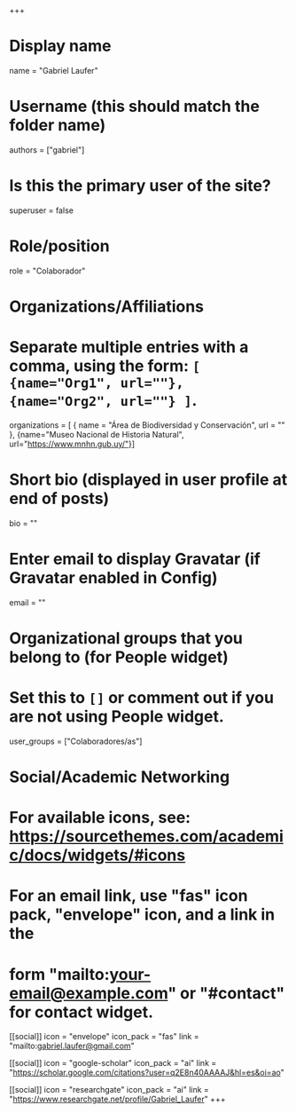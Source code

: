 +++
# Display name
name = "Gabriel Laufer"

# Username (this should match the folder name)
authors = ["gabriel"]

# Is this the primary user of the site?
superuser = false

# Role/position
role = "Colaborador"

# Organizations/Affiliations
#   Separate multiple entries with a comma, using the form: `[ {name="Org1", url=""}, {name="Org2", url=""} ]`.
organizations = [ { name = "Área de Biodiversidad y Conservación", url = "" }, {name="Museo Nacional de Historia Natural", url="https://www.mnhn.gub.uy/"}]

# Short bio (displayed in user profile at end of posts)
bio = ""

# Enter email to display Gravatar (if Gravatar enabled in Config)
email = ""


# Organizational groups that you belong to (for People widget)
#   Set this to `[]` or comment out if you are not using People widget.
user_groups = ["Colaboradores/as"]

# Social/Academic Networking
# For available icons, see: https://sourcethemes.com/academic/docs/widgets/#icons
#   For an email link, use "fas" icon pack, "envelope" icon, and a link in the
#   form "mailto:your-email@example.com" or "#contact" for contact widget.

[[social]]
  icon = "envelope"
  icon_pack = "fas"
  link = "mailto:gabriel.laufer@gmail.com"

[[social]]
  icon = "google-scholar"
  icon_pack = "ai"
  link = "https://scholar.google.com/citations?user=q2E8n40AAAAJ&hl=es&oi=ao"

[[social]]
  icon = "researchgate"
  icon_pack = "ai"
  link = "https://www.researchgate.net/profile/Gabriel_Laufer"
+++

